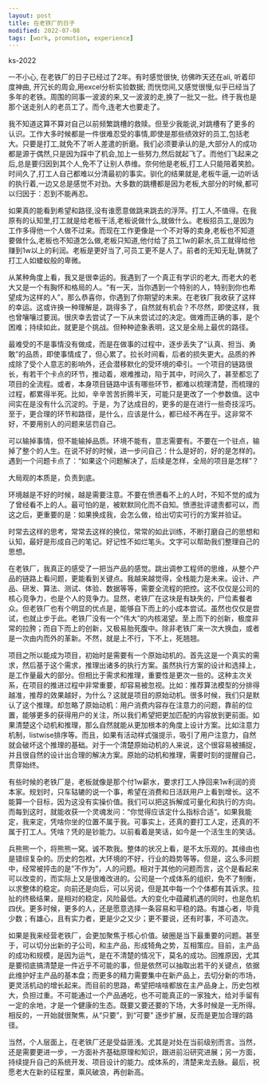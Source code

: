 ```yaml
---
layout: post
title: 在老铁厂的日子
modified: 2022-07-08
tags: [work, promotion, experience]
---
```

<p class="meta">ks-2022</p>

一不小心, 在老铁厂的日子已经过了2年。有时感觉很快, 彷佛昨天还在ali, 听着印度神曲, 开冗长的周会,用excel分析实验数据; 而恍惚间,又感觉很慢,似乎已经当了多年的老铁。周围的同事一波波的来,又一波波的走,换了一批又一批。终于我也是那个送走别人的老员工了。而今,连老大也要走了。

我不知道这算不算对自己以前频繁跳槽的救赎。但至少我能说,对跳槽有了更多的认识。工作大多时候都是一件很难忍受的事情,即使是那些绩效好的员工,包括老大。只要是打工,就免不了听人差遣的折磨。我们必须要承认的是,大部分人的成功都是源于偶然,只是因为踩中了机会,加上一些努力,然后就起飞了。而他们飞起来之后,总是要归因到其个人,免不了让别人恭维。奈何他是老板,打工人只能陪着笑脸。时间久了,打工人自己都难以分清最初的事实。驯化的结果就是,老板牛逼,一边听话的执行着,一边又总是感觉不对劲。大多数的跳槽都是因为老板,大部分的时候,都可以归因于：忍到不能再忍。

如果真的能看到希望和路径,没有谁愿意做跳来跳去的浮萍。打工人,不值得。在我原有的认知里,打工就是给老板干活,老板说做什么,就做什么。老板招员工,是因为工作多得他一个人做不过来。而现在工作更像是一个不对等的卖身,老板也不知道要做什么,老板也不知道怎么做,老板只知道,他付给了员工1w的薪水,员工就得给他赚到1w以上的利润。老板是更好当了,可员工更不是人了。前者的无知无耻,铸就了打工人如蝼蚁般的卑微。

从某种角度上看，我又是很幸运的。我遇到了一个真正有学识的老大, 而老大的老大又是一个有胸怀和格局的人。“有一天，当你遇到一个特别的人，特别到你也希望成为这样的人”，那么恭喜你，你遇到了你期望的未来。在老铁厂我收获了这样的幸运。这或许换一种理解是，跳得多了，自然就有机会？不尽然，即使这样，我也曾嚷嚷过要润。很庆幸去尝试了一下从未尝试过的决定。做难而正确的事，是个困难；持续如此，就更是个挑战。但种种迹象表明，这又是全局上最优的路径。

最难受的不是事情没有做成，而是在做事的过程中，逐步丢失了“认真、担当、勇敢”的品质，即使事情成了，但心累了。拉长时间看，后者的损失更大。品质的养成除了受个人意志的影响外，还会潜移默化的受环境的牵引。一个项目的链路很长，有若干个卡点的环节，推动着，艰难推动，陷于其中，时间久了，甚至都忘了项目的全流程。或者，本身项目链路中该有哪些环节，都难以梳理清楚，而梳理的过程，都累得半死。比如，辛辛苦苦折腾半天，可能只是更改了一个参数值。这中间实在是没有什么沉淀的。于是，为了达成目的，更多的是在进行一些奇技淫巧。至于，更合理的环节和路径，是什么，应该是什么，都已经不再在乎。这非常不好，不要用别人的问题来惩罚自己。

可以输掉事情，但不能输掉品质。环境不能有，意志需要有。不要在一个驻点，输掉了整个的人生。在说不好的时候，进一步问自己：什么是好的，好的是怎样的。遇到一个问题卡点了：“如果这个问题解决了，后续是怎样，全局的项目是怎样”？

大局观的本质是，负责到底。

环境越是不好的时候，越是需要注意。不要在愤懑看不上的人时，不知不觉的成为了曾经看不上的人。最可怕的是，被默默同化而不自知。愤懑批评谴责都可以，而这之后，更重要的是：如果换成我，会怎么做，给出切实可行的方案并验证。

时常去这样的思考，常常去这样的换位，常常的如此训练，不断打磨自己的思想和认知，最好是形成自己的笔记。好记性不如烂笔头。文字可以帮助我们整理自己的思想。

在老铁厂，我真正的感受了一把当产品的感觉。跳出调参工程师的思维，从整个产品的链路上看问题，更能看到关键点。我越来越觉得，全栈能力是未来。设计、产品、研发、算法、测试、体验、数据等等，需要全流程的把控。这不仅仅是公司的核心竞争力，也是个人的竞争力。显然，老铁厂在这块是有缺失的，尸位素餐者众。但老铁厂也有个明显的优点是，能够自下而上的小成本尝试。虽然也仅仅是尝试，也就止步于此。老铁厂没有一个“伟大”的内核渴望。至上而下的创新，极度非常的拉胯；而自下而上的创新，又极易胎死腹中。除非老铁厂来一次大换血，或者是一次由内而外的革新。不然，就是上不行，下不上，死翘翘。

项目之所以能成为项目，初始时是需要有一个原始动机的。首先这是一个真实的需求，然后基于这个需求，推理出诸多的执行方案。虽然执行方案的设计和选择上，是工作量最大的部分。但相比于需求和推理，重要性是更次一些的。这种主次关系，在项目的推进过程中非常重要，却容易被忽视。比如：推荐算法模型的分排得越准，推荐的效果越好，为什么？这就是项目的原始动机。很多时候，我们只是默认了这个推理。却忽略了原始动机：用户消费内容存在注意力的问题，靠前的位置，能够更多的获得用户的关注，所以我们希望把更加匹配的内容放到更前面。如果清楚这个动机和推理，那么自然就能从更加根本的角度上设计方案。比如注意力机制，listwise排序等。而且，如果有活动样式强提示，吸引了用户注意力，自然就会破坏这个推理的基础。对于一个清楚原始动机的人来说，这个很容易被捕捉，并且很自然的设计出合理的解决方案。原始的动机和推理，需要时刻的提醒自己，贯穿始终。

有些时候的老铁厂是，老板就像是那个付1w薪水，要求打工人挣回来1w利润的资本家。规划时，只车轱辘的说一个事，希望在消费和日活跃用户上看到增长。这不能算一个目标，因为这没有实操价值。我们可以把这拆解成可量化和执行的方向。而每到这时，就能收获一个灵魂发问：“你觉得应该定什么指标合适“。如果我能定，我来定，凭啥你坐的位置不属于我。可事实上，还真的要打工人定，还真的不属于打工人。凭啥？凭的是钞能力。以前看着是笑话，如今是一个活生生的笑话。

兵熊熊一个，将熊熊一窝。诚不欺我。整体的状况上看，是不太乐观的。其缘由也是错综复杂的。历史的包袱，大环境的不好，行业的趋势等等。但是，这么多问题中，经常被抨击的是”不作为”，人的问题。相对于其他的问题而言，这个是看起来可以改变的，而实际上又是很难改进的。公司是一个成体系的组织，免不了制衡，以求整体的稳定。向前还是向后，可以另说，但是其中每一个个体都有其诉求。拉扯的终极结果，是相对的稳定，风险最低。大的变化中蕴藏机遇的同时，也是危机四伏。更多时候，更多的人，还是愿意选择一条容易和平稳的路。有雄心者，毕竟少数；有雄心，且有实力者，更是少之又少；更不要说，还有时事，不可造次。

如果是我来经营老铁厂，会更加聚焦于核心价值。破圈是当下最重要的问题。甚至于，可以切分出新的子公司，和主产品，形成犄角之势，互相策应。目前，主产品的成功和规模，是因为运气，是在不清楚的情况下，莫名的成功。回推原因，尤其是要彻底搞清楚是一件近乎不可能的事，但是依然可以抽取出若干的关键点，依据此维护好主产品的基本盘；而更多的精力需要集中在新产品上，去切分新的市场，更灵活机动的增长起来。而目前的思路，希望把啥啥都放在主产品身上，历史包袱大，负担过重。不可能通过一个产品通吃，也不可能真正的一家独大，给对手留有一定的余地，才是一个健康的生态。既要又要还要的下场，大多时候是一无所得。相反的，一开始就很聚焦，从“只要”，到“可要” 逐步扩展，反而是更加合理的路径。

当然，个人层面上，在老铁厂还是受益匪浅。尤其是对处在当前级别而言。当然，还是需要更进一步，一方面补齐基础原理和知识，跟进前沿研究进展；另一方面，持续提升自己的系统开发、项目设计的能力。成体系的，清楚来龙去脉。最后，祝愿老大在新的征程里，乘风破浪，再创新高。

